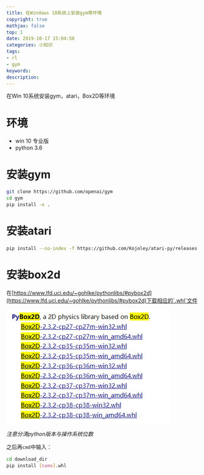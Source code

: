 ```yaml
---
title: 在Windows 10系统上安装gym等环境
copyright: true
mathjax: false
top: 1
date: 2019-10-17 15:04:58
categories:	小知识
tags:
- rl
- gym
keywords:
description:
---
```


在Win 10系统安装gym，atari，Box2D等环境

<!--more-->

# 环境

- win 10 专业版
- python 3.6

# 安装gym

```bash
git clone https://github.com/openai/gym
cd gym
pip install -e .
```

# 安装atari

```bash
pip install --no-index -f https://github.com/Kojoley/atari-py/releases atari_py
```

# 安装box2d

在[https://www.lfd.uci.edu/~gohlke/pythonlibs/#pybox2d](https://www.lfd.uci.edu/~gohlke/pythonlibs/#pybox2d)下载相应的`.whl`文件

![](./install-atari-and-box2d-on-win10/box2d.png)

*注意分清python版本与操作系统位数*

之后再`cmd`中输入：

```bash
cd download_dir
pip install [name].whl
```

